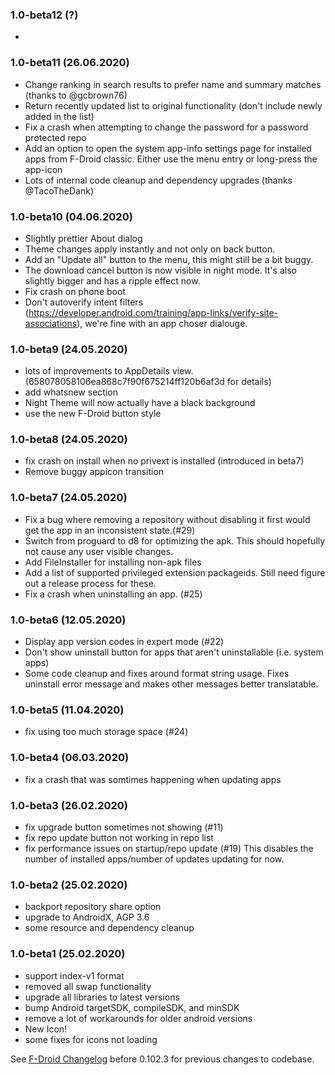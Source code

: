 ### 1.0-beta12 (?)

*

### 1.0-beta11 (26.06.2020)

* Change ranking in search results to prefer name and summary matches (thanks to @gcbrown76)
* Return recently updated list to original functionality (don't include newly added in the list)
* Fix a crash when attempting to change the password for a password protected repo
* Add an option to open the system app-info settings page for installed apps from F-Droid classic. Either use the menu entry or long-press the app-icon
* Lots of internal code cleanup and dependency upgrades (thanks @TacoTheDank)

### 1.0-beta10 (04.06.2020)

* Slightly prettier About dialog
* Theme changes apply instantly and not only on back button.
* Add an "Update all" button to the menu, this might still be a bit buggy.
* The download cancel button is now visible in night mode. It's also slightly bigger and has a ripple effect now.
* Fix crash on phone boot
* Don't autoverify intent filters (https://developer.android.com/training/app-links/verify-site-associations), we're fine with an app choser dialouge.

### 1.0-beta9 (24.05.2020)

* lots of improvements to AppDetails view. (658078058106ea868c7f90f675214ff120b6af3d for details)
* add whatsnew section
* Night Theme will now actually have a black background
* use the new F-Droid button style

### 1.0-beta8 (24.05.2020)

* fix crash on install when no privext is installed (introduced in beta7)
* Remove buggy appicon transition

### 1.0-beta7 (24.05.2020)

* Fix a bug where removing a repository without disabling it first would get the app in an inconsistent state.(#29)
* Switch from proguard to d8 for optimizing the apk. This should hopefully not cause any user visible changes.
* Add FileInstaller for installing non-apk files
* Add a list of supported privileged extension packageids. Still need figure out a release process for these.
* Fix a crash when uninstalling an app. (#25)

### 1.0-beta6 (12.05.2020)

* Display app version codes in expert mode (#22)
* Don't show uninstall button for apps that aren't uninstallable (i.e. system apps)
* Some code cleanup and fixes around format string usage. Fixes uninstall error message and makes other messages better translatable.

### 1.0-beta5 (11.04.2020)

* fix  using too much storage space (#24)

### 1.0-beta4 (06.03.2020)

* fix a crash that was somtimes happening when updating apps

### 1.0-beta3 (26.02.2020)

* fix upgrade button sometimes not showing (#11)
* fix repo update button not working in repo list
* fix performance issues on startup/repo update (#19)
  This disables the number of installed apps/number of updates updating for now.

### 1.0-beta2 (25.02.2020)

* backport repository share option
* upgrade to AndroidX, AGP 3.6
* some resource and dependency cleanup

### 1.0-beta1 (25.02.2020)

* support index-v1 format
* removed all swap functionality
* upgrade all libraries to latest versions
* bump Android targetSDK, compileSDK, and minSDK
* remove a lot of workarounds for older android versions
* New Icon!
* some fixes for icons not loading

See [F-Droid Changelog](https://gitlab.com/fdroid/fdroidclient/-/blob/master/CHANGELOG.md#01023-2017-04-01) before 0.102.3 for previous changes to codebase.
